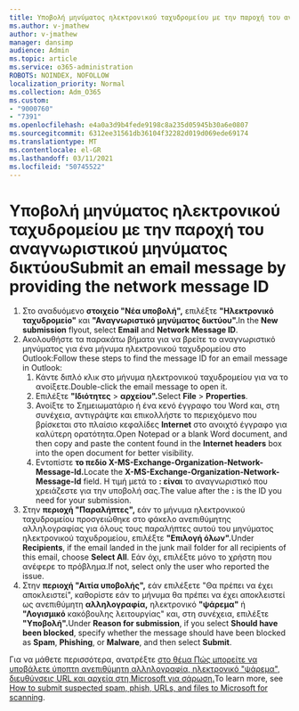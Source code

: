 ```yaml
---
title: Υποβολή μηνύματος ηλεκτρονικού ταχυδρομείου με την παροχή του αναγνωριστικού μηνύματος δικτύου
ms.author: v-jmathew
author: v-jmathew
manager: dansimp
audience: Admin
ms.topic: article
ms.service: o365-administration
ROBOTS: NOINDEX, NOFOLLOW
localization_priority: Normal
ms.collection: Adm_O365
ms.custom:
- "9000760"
- "7391"
ms.openlocfilehash: e4a0a3d9b4fede9198c8a235d05945b30a6e0807
ms.sourcegitcommit: 6312ee31561db36104f32282d019d069ede69174
ms.translationtype: MT
ms.contentlocale: el-GR
ms.lasthandoff: 03/11/2021
ms.locfileid: "50745522"
---
```

# <a name="submit-an-email-message-by-providing-the-network-message-id"></a><span data-ttu-id="af362-102">Υποβολή μηνύματος ηλεκτρονικού ταχυδρομείου με την παροχή του αναγνωριστικού μηνύματος δικτύου</span><span class="sxs-lookup"><span data-stu-id="af362-102">Submit an email message by providing the network message ID</span></span>

1. <span data-ttu-id="af362-103">Στο αναδυόμενο **στοιχείο "Νέα υποβολή",** επιλέξτε **"Ηλεκτρονικό ταχυδρομείο"** και **"Αναγνωριστικό μηνύματος δικτύου".**</span><span class="sxs-lookup"><span data-stu-id="af362-103">In the **New submission** flyout, select **Email** and **Network Message ID**.</span></span>
2. <span data-ttu-id="af362-104">Ακολουθήστε τα παρακάτω βήματα για να βρείτε το αναγνωριστικό μηνύματος για ένα μήνυμα ηλεκτρονικού ταχυδρομείου στο Outlook:</span><span class="sxs-lookup"><span data-stu-id="af362-104">Follow these steps to find the message ID for an email message in Outlook:</span></span>
    1. <span data-ttu-id="af362-105">Κάντε διπλό κλικ στο μήνυμα ηλεκτρονικού ταχυδρομείου για να το ανοίξετε.</span><span class="sxs-lookup"><span data-stu-id="af362-105">Double-click the email message to open it.</span></span>
    1. <span data-ttu-id="af362-106">Επιλέξτε **"Ιδιότητες**  >  **αρχείου".**</span><span class="sxs-lookup"><span data-stu-id="af362-106">Select **File** > **Properties**.</span></span>
    1. <span data-ttu-id="af362-107">Ανοίξτε το Σημειωματάριο ή ένα κενό έγγραφο του Word και, στη συνέχεια, αντιγράψτε και επικολλήστε το περιεχόμενο που βρίσκεται στο πλαίσιο κεφαλίδες **Internet** στο ανοιχτό έγγραφο για καλύτερη ορατότητα.</span><span class="sxs-lookup"><span data-stu-id="af362-107">Open Notepad or a blank Word document, and then copy and paste the content found in the **Internet headers** box into the open document for better visibility.</span></span>
    1. <span data-ttu-id="af362-108">Εντοπίστε **το πεδίο X-MS-Exchange-Organization-Network-Message-Id.**</span><span class="sxs-lookup"><span data-stu-id="af362-108">Locate the **X-MS-Exchange-Organization-Network-Message-Id** field.</span></span> <span data-ttu-id="af362-109">Η τιμή μετά το **: είναι** το αναγνωριστικό που χρειάζεστε για την υποβολή σας.</span><span class="sxs-lookup"><span data-stu-id="af362-109">The value after the **:** is the ID you need for your submission.</span></span>
3. <span data-ttu-id="af362-110">Στην **περιοχή "Παραλήπτες",** εάν το μήνυμα ηλεκτρονικού ταχυδρομείου προσγειώθηκε στο φάκελο ανεπιθύμητης αλληλογραφίας για όλους τους παραλήπτες αυτού του μηνύματος ηλεκτρονικού ταχυδρομείου, επιλέξτε **"Επιλογή όλων".**</span><span class="sxs-lookup"><span data-stu-id="af362-110">Under **Recipients**, if the email landed in the junk mail folder for all recipients of this email, choose **Select All**.</span></span> <span data-ttu-id="af362-111">Εάν όχι, επιλέξτε μόνο το χρήστη που ανέφερε το πρόβλημα.</span><span class="sxs-lookup"><span data-stu-id="af362-111">If not, select only the user who reported the issue.</span></span>
4. <span data-ttu-id="af362-112">Στην **περιοχή "Αιτία υποβολής",** εάν επιλέξετε "Θα πρέπει να έχει αποκλειστεί", καθορίστε εάν το μήνυμα θα πρέπει να έχει αποκλειστεί ως ανεπιθύμητη **αλληλογραφία,** ηλεκτρονικό **"ψάρεμα"** ή **"Λογισμικό** κακόβουλης λειτουργίας" και, στη συνέχεια, επιλέξτε **"Υποβολή".**</span><span class="sxs-lookup"><span data-stu-id="af362-112">Under **Reason for submission**, if you select **Should have been blocked**, specify whether the message should have been blocked as **Spam**, **Phishing**, or **Malware**, and then select **Submit**.</span></span>

<span data-ttu-id="af362-113">Για να μάθετε περισσότερα, ανατρέξτε [στο θέμα Πώς μπορείτε να υποβάλετε ύποπτη ανεπιθύμητη αλληλογραφία, ηλεκτρονικό "ψάρεμα", διευθύνσεις URL και αρχεία στη Microsoft για σάρωση.](https://go.microsoft.com/fwlink/?linkid=2101479)</span><span class="sxs-lookup"><span data-stu-id="af362-113">To learn more, see [How to submit suspected spam, phish, URLs, and files to Microsoft for scanning](https://go.microsoft.com/fwlink/?linkid=2101479).</span></span>
